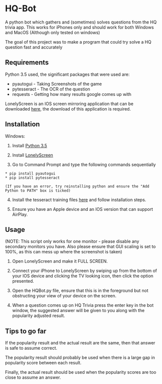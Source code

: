 # HQ-Bot
A python bot which gathers and (sometimes) solves questions from the HQ trivia app.
This works for iPhones only and should work for both Windows and MacOS (Although only tested on windows)

The goal of this project was to make a program that could try solve a HQ question fast and accurately

## Requirements

Python 3.5 used, the significant packages that were used are:

  * pyautogui - Taking Screenshots of the game
  * pytesseract - The OCR of the question
  * requests - Getting how many results google comes up with

LonelyScreen is an IOS screen mirroring application that can be downloaded [here][LonelyScreenLink], the download of this application is required.

## Installation
Windows:

  1) Install [Python 3.5][PythonLink]

  2) Install [LonelyScreen][LonelyScreenLink]

  3) Go to Command Prompt and type the following commands sequentially

    * pip install pyautogui
    * pip install pytesseract

    (If you have an error, try reinstalling python and ensure the "Add Python to PATH" box is ticked)

  4) Install the tesseract training files [here][TesseractFile] and follow installation steps.

  5) Ensure you have an Apple device and an IOS version that can support AirPlay.

## Usage

(NOTE: This script only works for one monitor - please disable any secondary monitors you have. Also please ensure that GUI scaling is set to 100%, as this can mess up where the screenshot is taken)

1) Open LonelyScreen and make it FULL SCREEN.

2) Connect your iPhone to LonelyScreen by swiping up from the bottom of your IOS device and clicking the TV looking icon, then click the option presented.

3) Open the HQBot.py file, ensure that this is in the foreground but not obstructing your view of your device on the screen.

4) When a question comes up on HQ Trivia press the enter key in the bot window, the suggested answer will be given to you along with the popularity adjusted result.

## Tips to go far

 If the popularity result and the actual result are the same, then that answer is safe to assume correct.

 The popularity result should probably be used when there is a large gap in popularity score between each result.

 Finally, the actual result should be used when the popularity scores are too close to assume an answer.

  [TesseractFile]: https://digi.bib.uni-mannheim.de/tesseract/tesseract-ocr-setup-3.05.02-20180621.exe
  [PythonLink]: https://www.python.org/ftp/python/3.5.2/python-3.5.2.exe
  [LonelyScreenLink]: https://www.lonelyscreen.com/download.html
